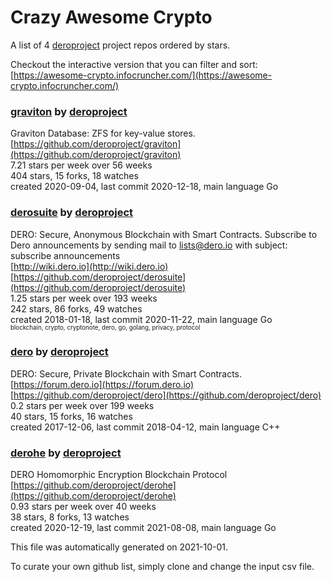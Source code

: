 # Crazy Awesome Crypto
A list of 4 [deroproject](https://github.com/deroproject) project repos ordered by stars.  

Checkout the interactive version that you can filter and sort: 
[https://awesome-crypto.infocruncher.com/](https://awesome-crypto.infocruncher.com/)  


### [graviton](https://github.com/deroproject/graviton) by [deroproject](https://github.com/deroproject)  
Graviton Database: ZFS for key-value stores.  
[https://github.com/deroproject/graviton](https://github.com/deroproject/graviton)  
7.21 stars per week over 56 weeks  
404 stars, 15 forks, 18 watches  
created 2020-09-04, last commit 2020-12-18, main language Go  


### [derosuite](https://github.com/deroproject/derosuite) by [deroproject](https://github.com/deroproject)  
DERO: Secure, Anonymous Blockchain with Smart Contracts.  Subscribe to Dero announcements by sending mail to lists@dero.io with subject: subscribe announcements  
[http://wiki.dero.io](http://wiki.dero.io)  
[https://github.com/deroproject/derosuite](https://github.com/deroproject/derosuite)  
1.25 stars per week over 193 weeks  
242 stars, 86 forks, 49 watches  
created 2018-01-18, last commit 2020-11-22, main language Go  
<sub><sup>blockchain, crypto, cryptonote, dero, go, golang, privacy, protocol</sup></sub>


### [dero](https://github.com/deroproject/dero) by [deroproject](https://github.com/deroproject)  
DERO: Secure, Private Blockchain with Smart Contracts.  
[https://forum.dero.io](https://forum.dero.io)  
[https://github.com/deroproject/dero](https://github.com/deroproject/dero)  
0.2 stars per week over 199 weeks  
40 stars, 15 forks, 16 watches  
created 2017-12-06, last commit 2018-04-12, main language C++  


### [derohe](https://github.com/deroproject/derohe) by [deroproject](https://github.com/deroproject)  
DERO Homomorphic Encryption Blockchain Protocol  
[https://github.com/deroproject/derohe](https://github.com/deroproject/derohe)  
0.93 stars per week over 40 weeks  
38 stars, 8 forks, 13 watches  
created 2020-12-19, last commit 2021-08-08, main language Go  


This file was automatically generated on 2021-10-01.  

To curate your own github list, simply clone and change the input csv file.  